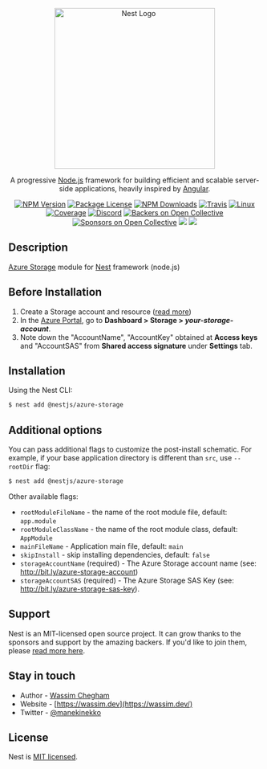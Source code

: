 <p align="center">
  <a href="http://nestjs.com/" target="blank"><img src="https://nestjs.com/img/logo_text.svg" width="320" alt="Nest Logo" /></a>
</p>

[travis-image]: https://api.travis-ci.org/nestjs/nest.svg?branch=master
[travis-url]: https://travis-ci.org/nestjs/nest
[linux-image]: https://img.shields.io/travis/nestjs/nest/master.svg?label=linux
[linux-url]: https://travis-ci.org/nestjs/nest

  <p align="center">A progressive <a href="http://nodejs.org" target="blank">Node.js</a> framework for building efficient and scalable server-side applications, heavily inspired by <a href="https://angular.io" target="blank">Angular</a>.</p>
    <p align="center">
<a href="https://www.npmjs.com/~nestjscore"><img src="https://img.shields.io/npm/v/@nestjs/core.svg" alt="NPM Version" /></a>
<a href="https://www.npmjs.com/~nestjscore"><img src="https://img.shields.io/npm/l/@nestjs/core.svg" alt="Package License" /></a>
<a href="https://www.npmjs.com/~nestjscore"><img src="https://img.shields.io/npm/dm/@nestjs/core.svg" alt="NPM Downloads" /></a>
<a href="https://travis-ci.org/nestjs/nest"><img src="https://api.travis-ci.org/nestjs/nest.svg?branch=master" alt="Travis" /></a>
<a href="https://travis-ci.org/nestjs/nest"><img src="https://img.shields.io/travis/nestjs/nest/master.svg?label=linux" alt="Linux" /></a>
<a href="https://coveralls.io/github/nestjs/nest?branch=master"><img src="https://coveralls.io/repos/github/nestjs/nest/badge.svg?branch=master#5" alt="Coverage" /></a>
<a href="https://discord.gg/G7Qnnhy" target="_blank"><img src="https://img.shields.io/badge/discord-online-brightgreen.svg" alt="Discord"/></a>
<a href="https://opencollective.com/nest#backer"><img src="https://opencollective.com/nest/backers/badge.svg" alt="Backers on Open Collective" /></a>
<a href="https://opencollective.com/nest#sponsor"><img src="https://opencollective.com/nest/sponsors/badge.svg" alt="Sponsors on Open Collective" /></a>
  <a href="https://paypal.me/kamilmysliwiec"><img src="https://img.shields.io/badge/Donate-PayPal-dc3d53.svg"/></a>
  <a href="https://twitter.com/nestframework"><img src="https://img.shields.io/twitter/follow/nestframework.svg?style=social&label=Follow"></a>
</p>
  <!--[![Backers on Open Collective](https://opencollective.com/nest/backers/badge.svg)](https://opencollective.com/nest#backer)
  [![Sponsors on Open Collective](https://opencollective.com/nest/sponsors/badge.svg)](https://opencollective.com/nest#sponsor)-->

## Description

[Azure Storage](http://bit.ly/nest_azure-storage-blob) module for [Nest](https://github.com/nestjs/nest) framework (node.js)

## Before Installation

1. Create a Storage account and resource ([read more](http://bit.ly/nest_new-azure-storage-account))
1. In the [Azure Portal](https://portal.azure.com), go to **Dashboard > Storage > _your-storage-account_**.
2. Note down the "AccountName", "AccountKey" obtained at **Access keys** and "AccountSAS" from **Shared access signature** under **Settings** tab.

## Installation

Using the Nest CLI:

```bash
$ nest add @nestjs/azure-storage
```

## Additional options

You can pass additional flags to customize the post-install schematic. For example, if your base application directory is different than `src`, use `--rootDir` flag:

```bash
$ nest add @nestjs/azure-storage
```

Other available flags:

- `rootModuleFileName` - the name of the root module file, default: `app.module`
- `rootModuleClassName` - the name of the root module class, default: `AppModule`
- `mainFileName` - Application main file, default: `main`
- `skipInstall` - skip installing dependencies, default: `false`
- `storageAccountName` (required) - The Azure Storage account name (see: http://bit.ly/azure-storage-account)
- `storageAccountSAS` (required) - The Azure Storage SAS Key (see: http://bit.ly/azure-storage-sas-key).

## Support

Nest is an MIT-licensed open source project. It can grow thanks to the sponsors and support by the amazing backers. If you'd like to join them, please [read more here](https://docs.nestjs.com/support).

## Stay in touch

* Author - [Wassim Chegham](https://wassim.dev)
* Website - [https://wassim.dev](https://wassim.dev/)
* Twitter - [@manekinekko](https://twitter.com/manekinekko)

## License

Nest is [MIT licensed](LICENSE).
